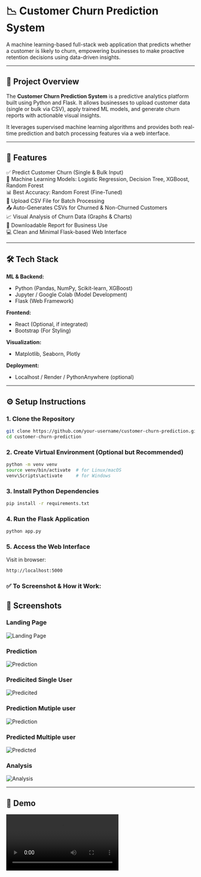 # 📉 Customer Churn Prediction System

A machine learning-based full-stack web application that predicts whether a customer is likely to churn, empowering businesses to make proactive retention decisions using data-driven insights.

---

## 🚀 Project Overview

The **Customer Churn Prediction System** is a predictive analytics platform built using Python and Flask. It allows businesses to upload customer data (single or bulk via CSV), apply trained ML models, and generate churn reports with actionable visual insights.

It leverages supervised machine learning algorithms and provides both real-time prediction and batch processing features via a web interface.

---

## 🧩 Features

✅ Predict Customer Churn (Single & Bulk Input)  
🧠 Machine Learning Models: Logistic Regression, Decision Tree, XGBoost, Random Forest  
📊 Best Accuracy: Random Forest (Fine-Tuned)  
📁 Upload CSV File for Batch Processing  
📤 Auto-Generates CSVs for Churned & Non-Churned Customers  
📈 Visual Analysis of Churn Data (Graphs & Charts)  
📄 Downloadable Report for Business Use  
💻 Clean and Minimal Flask-based Web Interface  

---

## 🛠 Tech Stack

**ML & Backend:**
- Python (Pandas, NumPy, Scikit-learn, XGBoost)
- Jupyter / Google Colab (Model Development)
- Flask (Web Framework)

**Frontend:**
- React (Optional, if integrated)
- Bootstrap (For Styling)

**Visualization:**
- Matplotlib, Seaborn, Plotly

**Deployment:**
- Localhost / Render / PythonAnywhere (optional)

---

## ⚙️ Setup Instructions

### 1. Clone the Repository
```bash
git clone https://github.com/your-username/customer-churn-prediction.git
cd customer-churn-prediction
```

### 2. Create Virtual Environment (Optional but Recommended)
```bash
python -m venv venv
source venv/bin/activate  # for Linux/macOS
venv\Scripts\activate     # for Windows
```

### 3. Install Python Dependencies
```bash
pip install -r requirements.txt
```

### 4. Run the Flask Application
```bash
python app.py
```

### 5. Access the Web Interface
Visit in browser:
```bash
http://localhost:5000
```

### ✅ To Screenshot & How it Work:
## 📸 Screenshots

### Landing Page  
![Landing Page](screenshots/s1.png)

### Prediction  
![Prediction](screenshots/s2.png)

### Predicited Single User  
![Predicited](screenshots/s3.png)

### Prediction Mutiple user 
![Prediction](screenshots/s4.png)

### Predicted Multiple user
![Predicted](screenshots/s5.png)

### Analysis 
![Analysis](screenshots/s6.png)

---

## 🎥 Demo

![Demo](screenshots/video1.mp4)
